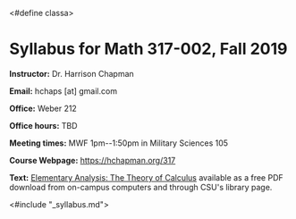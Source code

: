 <#define classa>
# Syllabus for Math 317-002, Fall 2019

**Instructor:** Dr. Harrison Chapman

**Email:** hchaps [at] gmail.com

**Office:** Weber 212

**Office hours:** TBD

**Meeting times:** MWF 1pm--1:50pm in Military Sciences 105

**Course Webpage:** <https://hchapman.org/317>

**Text:** [Elementary Analysis: The Theory of Calculus](http://link.springer.com/book/10.1007/978-1-4614-6271-2) available as a free PDF download from on-campus computers and through CSU's library page.

<#include "_syllabus.md">
